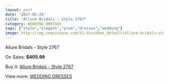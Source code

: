 ```yaml
---
layout: post
date: '2017-05-24'
title: "Allure Bridals - Style 2767"
category: WEDDING DRESSES
tags: ["style","elegant","prom","dresses","wedding"]
image: http://img.sequinious.com/51-thickbox_default/allure-bridals-style-2767.jpg
---
```

Allure Bridals - Style 2767

On Sales: **$405.99**
<a href="https://www.sequinious.com/wedding-dresses/18-allure-bridals-style-2767.html"><amp-img layout="responsive" width="600" height="600" src="//img.sequinious.com/51-thickbox_default/allure-bridals-style-2767.jpg" alt="Allure Bridals - Style 2767 0" /></a>
<a href="https://www.sequinious.com/wedding-dresses/18-allure-bridals-style-2767.html"><amp-img layout="responsive" width="600" height="600" src="//img.sequinious.com/54-thickbox_default/allure-bridals-style-2767.jpg" alt="Allure Bridals - Style 2767 1" /></a>
<a href="https://www.sequinious.com/wedding-dresses/18-allure-bridals-style-2767.html"><amp-img layout="responsive" width="600" height="600" src="//img.sequinious.com/53-thickbox_default/allure-bridals-style-2767.jpg" alt="Allure Bridals - Style 2767 2" /></a>
<a href="https://www.sequinious.com/wedding-dresses/18-allure-bridals-style-2767.html"><amp-img layout="responsive" width="600" height="600" src="//img.sequinious.com/52-thickbox_default/allure-bridals-style-2767.jpg" alt="Allure Bridals - Style 2767 3" /></a>

Buy it: [Allure Bridals - Style 2767](https://www.sequinious.com/wedding-dresses/18-allure-bridals-style-2767.html "Allure Bridals - Style 2767")

View more: [WEDDING DRESSES](https://www.sequinious.com/2-wedding-dresses "WEDDING DRESSES")